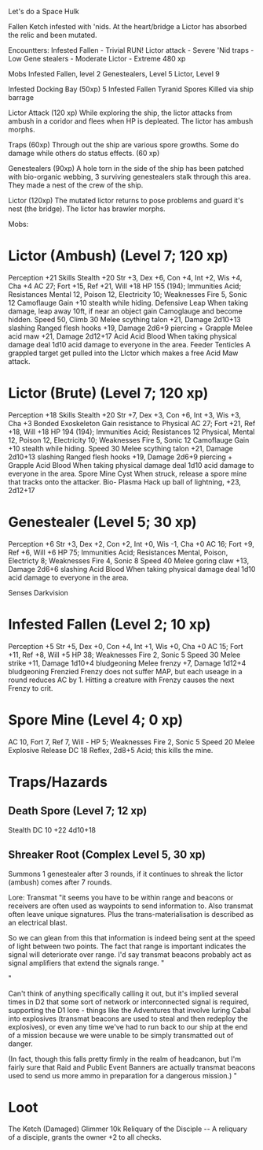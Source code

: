 Let's do a Space Hulk

Fallen Ketch infested with 'nids. At the heart/bridge a Lictor has absorbed the relic and been mutated.

Encountters:
Infested Fallen - Trivial
RUN! Lictor attack - Severe
'Nid traps - Low
Gene stealers - Moderate
Lictor - Extreme
480 xp

Mobs
Infested Fallen, level 2
Genestealers, Level 5
Lictor, Level 9

Infested Docking Bay (50xp)
    5 Infested Fallen
    Tyranid Spores
    Killed via ship barrage

Lictor Attack (120 xp)
    While exploring the ship, the lictor attacks from ambush in a coridor and flees when HP is depleated. The lictor has ambush morphs.

Traps (60xp)
    Through out the ship are various spore growths. Some do damage while others do status effects. (60 xp)

Genestealers (90xp)
    A hole torn in the side of the ship has been patched with bio-organic webbing, 3 surviving genestealers stalk through this area. They made a nest of the crew of the ship.

Lictor (120xp)
    The mutated lictor returns to pose problems and guard it's nest (the bridge). The lictor has brawler morphs.


Mobs:

# Lictor (Ambush) (Level 7; 120 xp)


Perception +21
Skills Stealth +20
Str +3, Dex +6, Con +4, Int +2, Wis +4, Cha +4
AC 27; Fort +15, Ref +21, Will +18
HP 155 (194); Immunities Acid; Resistances Mental 12, Poison 12, Electricity 10; Weaknesses Fire 5, Sonic 12
Camoflauge
Gain +10 stealth while hiding.
Defensive Leap
When taking damage, leap away 10ft, if near an object gain Camoglauge and become hidden.
Speed 50, Climb 30
Melee
scything talon +21, Damage 2d10+13 slashing
Ranged
flesh hooks +19, Damage 2d6+9 piercing + Grapple
Melee
acid maw +21, Damage 2d12+17 Acid
Acid Blood
When taking physical damage deal 1d10 acid damage to everyone in the area.
Feeder Tenticles
A grappled target get pulled into the LIctor which makes a free Acid Maw attack.

# Lictor (Brute) (Level 7; 120 xp)
    
Perception +18
Skills Stealth +20
Str +7, Dex +3, Con +6, Int +3, Wis +3, Cha +3
Bonded Exoskeleton Gain resistance to Physical
AC 27; Fort +21, Ref +18, Will +18
HP 194 (194); Immunities Acid; Resistances 12 Physical, Mental 12, Poison 12, Electricity 10; Weaknesses Fire 5, Sonic 12
Camoflauge
Gain +10 stealth while hiding.
Speed 30
Melee
scything talon +21, Damage 2d10+13 slashing
Ranged
flesh hooks +19, Damage 2d6+9 piercing + Grapple
Acid Blood
When taking physical damage deal 1d10 acid damage to everyone in the area.
Spore Mine Cyst
When struck, release a spore mine that tracks onto the attacker.
Bio- Plasma
Hack up ball of lightning, +23, 2d12+17

# Genestealer (Level 5; 30 xp)


Perception +6
Str +3, Dex +2, Con +2, Int +0, Wis -1, Cha +0
AC 16; Fort +9, Ref +6, Will +6
HP 75; Immunities Acid; Resistances Mental, Poison, Electricty 8; Weaknesses Fire 4, Sonic 8
Speed 40
Melee
goring claw +13, Damage 2d6+6 slashing
Acid Blood
When taking physical damage deal 1d10 acid damage to everyone in the area.

Senses Darkvision

# Infested Fallen (Level 2; 10 xp)


Perception +5
Str +5, Dex +0, Con +4, Int +1, Wis +0, Cha +0
AC 15; Fort +11, Ref +8, Will +5
HP 38; Weaknesses Fire 2, Sonic 5
Speed 30
Melee
strike +11, Damage 1d10+4 bludgeoning
Melee
frenzy +7, Damage 1d12+4 bludgeoning
Frenzied
Frenzy does not suffer MAP, but each useage in a round reduces AC by 1. Hitting a creature with Frenzy causes the next Frenzy to crit.

# Spore Mine (Level 4; 0 xp)
AC 10, Fort 7, Ref 7, Will -
HP 5; Weaknesses Fire 2, Sonic 5
Speed 20
Melee
Explosive Release DC 18 Reflex, 2d8+5 Acid; this kills the mine.

# Traps/Hazards

## Death Spore (Level 7; 12 xp)
Stealth DC 10
+22 4d10+18

## Shreaker Root (Complex Level 5, 30 xp)
Summons 1 genestealer after 3 rounds, if it continues to shreak the lictor (ambush) comes after 7 rounds.



Lore:
Transmat
"it seems you have to be within range and beacons or receivers are often used as waypoints to send information to. Also transmat often leave unique signatures. Plus the trans-materialisation is described as an electrical blast.

So we can glean from this that information is indeed being sent at the speed of light between two points. The fact that range is important indicates the signal will deteriorate over range. I'd say transmat beacons probably act as signal amplifiers that extend the signals range. "

"

Can't think of anything specifically calling it out, but it's implied several times in D2 that some sort of network or interconnected signal is required, supporting the D1 lore - things like the Adventures that involve luring Cabal into explosives (transmat beacons are used to steal and then redeploy the explosives), or even any time we've had to run back to our ship at the end of a mission because we were unable to be simply transmatted out of danger.

(In fact, though this falls pretty firmly in the realm of headcanon, but I'm fairly sure that Raid and Public Event Banners are actually transmat beacons used to send us more ammo in preparation for a dangerous mission.)
"

# Loot

The Ketch (Damaged)
Glimmer 10k
Reliquary of the Disciple -- A reliquary of a disciple, grants the owner +2 to all checks.